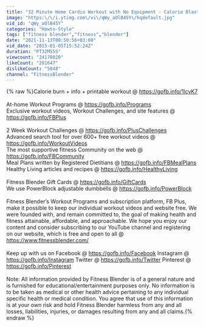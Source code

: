 ```yaml
---
title: "32 Minute Home Cardio Workout with No Equipment - Calorie Blasting Cardio Training"
image: "https:\/\/i.ytimg.com\/vi\/qWy_aOlB45Y\/hqdefault.jpg"
vid_id: "qWy_aOlB45Y"
categories: "Howto-Style"
tags: ["fitness blender","fitness","blender"]
date: "2021-11-13T00:50:56+03:00"
vid_date: "2015-01-05T15:52:24Z"
duration: "PT32M55S"
viewcount: "24178020"
likeCount: "201647"
dislikeCount: "5848"
channel: "FitnessBlender"
---
```

{% raw %}Calorie burn + info + printable workout @ <a rel="nofollow" target="blank" href="https://gofb.info/1lcyK7">https://gofb.info/1lcyK7</a><br /><br />At-home Workout Programs @ <a rel="nofollow" target="blank" href="https://gofb.info/Programs">https://gofb.info/Programs</a> <br />Exclusive workout videos, Workout Challenges, and site features @ <a rel="nofollow" target="blank" href="https://gofb.info/FBPlus">https://gofb.info/FBPlus</a> <br /><br />2 Week Workout Challenges @ <a rel="nofollow" target="blank" href="https://gofb.info/PlusChallenges">https://gofb.info/PlusChallenges</a> <br />Advanced search tool for over 600+ free workout videos @ <a rel="nofollow" target="blank" href="https://gofb.info/WorkoutVideos">https://gofb.info/WorkoutVideos</a> <br />The most supportive fitness Community on the web @ <a rel="nofollow" target="blank" href="https://gofb.info/FBCommunity">https://gofb.info/FBCommunity</a> <br />Meal Plans written by Registered Dietitians @ <a rel="nofollow" target="blank" href="https://gofb.info/FBMealPlans">https://gofb.info/FBMealPlans</a> <br />Healthy Living articles and recipes @ <a rel="nofollow" target="blank" href="https://gofb.info/HealthyLiving">https://gofb.info/HealthyLiving</a><br /><br />Fitness Blender Gift Cards @ <a rel="nofollow" target="blank" href="https://gofb.info/GiftCards">https://gofb.info/GiftCards</a> <br />We use PowerBlock adjustable dumbbells @ <a rel="nofollow" target="blank" href="https://gofb.info/PowerBlock">https://gofb.info/PowerBlock</a><br /><br />Fitness Blender’s Workout Programs and subscription platform, FB Plus, make it possible to keep our individual workout videos and website free. We were founded with, and remain committed to, the goal of making health and fitness attainable, affordable, and approachable. We hope you enjoy our content and consider subscribing to our YouTube channel and registering on our website, which is free and open to all @ <a rel="nofollow" target="blank" href="https://www.fitnessblender.com/">https://www.fitnessblender.com/</a> <br /><br />Keep up with us on Facebook @ <a rel="nofollow" target="blank" href="https://gofb.info/Facebook">https://gofb.info/Facebook</a> Instagram @ <a rel="nofollow" target="blank" href="https://gofb.info/Instagram">https://gofb.info/Instagram</a> Twitter @ <a rel="nofollow" target="blank" href="https://gofb.info/Twitter">https://gofb.info/Twitter</a> Pinterest @ <a rel="nofollow" target="blank" href="https://gofb.info/Pinterest">https://gofb.info/Pinterest</a><br /><br />Note: All information provided by Fitness Blender is of a general nature and is furnished for educational/entertainment purposes only. No information is to be taken as medical or other health advice pertaining to any individual specific health or medical condition. You agree that use of this information is at your own risk and hold Fitness Blender harmless from any and all losses, liabilities, injuries, or damages resulting from any and all claims.{% endraw %}
